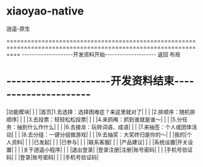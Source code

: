 # xiaoyao-native
逍遥-原生

================================================================================================================
---------------------开发资料开始---------------------
<navigation-bar bgColor="bg-gradual-blue" isBack="{{true}}">
	<view slot="backText">返回</view>
	<view slot="content">布局</view>
</navigation-bar>

---------------------开发资料结束---------------------
================================================================================================================
|功能模块| | |
|首页|1.去选择：选择困难症？来这里就对了| |
| |2.排顺序：随机排顺序| |
| |3.去投票：轻轻松松投票| |
| |4.来抓阄：抓到谁就是谁～| |
| |5.分任务：抽到什么作什么| |
| |6.去接龙：玩转词语、成语| |
| |7.来抽签：个人或团体活动| |
| |8.去分组：一键分组做游戏| |
| |9.去抽奖：大奖终归是你的～| |
|我的|个人资料| |
| |已发起| |
| |已参与| |
| |联系客服| |
| |产品建议| |
| |系统设置|开关设置|
| | |关于逍遥小程序|
| | |退出登录|
|登录注册|注册|账号密码|
| | |手机号验证码|
| |登录|账号密码|
| | |手机号验证码|
